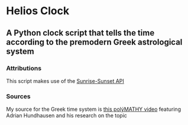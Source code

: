 # Helios Clock

## A Python clock script that tells the time according to the premodern Greek astrological system

### Attributions

This script makes use of the [Sunrise-Sunset API](https://sunrise-sunset.org/)


### Sources

My source for the Greek time system is [this polýMATHY video](https://www.youtube.com/watch?v=eSV0Amt0GC8) featuring Adrian Hundhausen and his research on the topic
